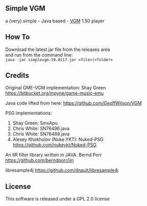 Simple VGM
----------
a (very) simple - Java based - [VGM][1] 1.50 player
 

How To
-----
Download the latest jar file from the releases area  
and run from the command line:  
`java -jar simplevgm-19.0117.jar <file>|<folder>`

Credits
-------
Original GME-VGM implementation:
Shay Green
https://bitbucket.org/mpyne/game-music-emu

Java code lifted from here:
https://github.com/GeoffWilson/VGM

PSG implementations:
1. Shay Green: SmsApu
2. Chris White: SN76496.java
3. Chris White: SN76489.java
4. Alexey Khokholov (Nuke.YKT): Nuked-PSG
   https://github.com/nukeykt/Nuked-PSG

An IIR filter library written in JAVA.
Bernd Porr
https://github.com/berndporr/iirj

libresample4j
https://github.com/dnault/libresample4j

License
-------

This software is released under a GPL 2.0 license

[1]: https://en.wikipedia.org/wiki/Video_game_music
